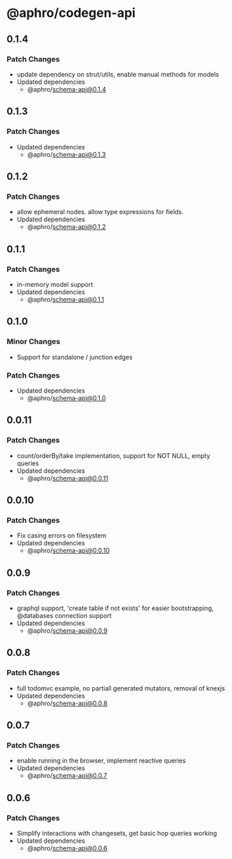 # @aphro/codegen-api

## 0.1.4

### Patch Changes

- update dependency on strut/utils, enable manual methods for models
- Updated dependencies
  - @aphro/schema-api@0.1.4

## 0.1.3

### Patch Changes

- Updated dependencies
  - @aphro/schema-api@0.1.3

## 0.1.2

### Patch Changes

- allow ephemeral nodes. allow type expressions for fields.
- Updated dependencies
  - @aphro/schema-api@0.1.2

## 0.1.1

### Patch Changes

- in-memory model support
- Updated dependencies
  - @aphro/schema-api@0.1.1

## 0.1.0

### Minor Changes

- Support for standalone / junction edges

### Patch Changes

- Updated dependencies
  - @aphro/schema-api@0.1.0

## 0.0.11

### Patch Changes

- count/orderBy/take implementation, support for NOT NULL, empty queries
- Updated dependencies
  - @aphro/schema-api@0.0.11

## 0.0.10

### Patch Changes

- Fix casing errors on filesystem
- Updated dependencies
  - @aphro/schema-api@0.0.10

## 0.0.9

### Patch Changes

- graphql support, 'create table if not exists' for easier bootstrapping, @databases connection support
- Updated dependencies
  - @aphro/schema-api@0.0.9

## 0.0.8

### Patch Changes

- full todomvc example, no partiall generated mutators, removal of knexjs
- Updated dependencies
  - @aphro/schema-api@0.0.8

## 0.0.7

### Patch Changes

- enable running in the browser, implement reactive queries
- Updated dependencies
  - @aphro/schema-api@0.0.7

## 0.0.6

### Patch Changes

- Simplify interactions with changesets, get basic hop queries working
- Updated dependencies
  - @aphro/schema-api@0.0.6
